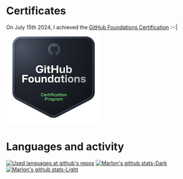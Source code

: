 # Certificates
On July 15th 2024, I achieved the [GitHub Foundations Certification](https://www.credly.com/badges/35e1d8e6-698b-4227-92ff-b163d43d4c35/public_url) 
:-:|
![GitHub Foundations Certification Badge](./github-foundations256px.png)


# Languages and activity
[![Used languages at github's repos](https://github-readme-stats.vercel.app/api/top-langs/?username=marlonfolken&layout=compact&custom_title=Used%20languages&theme=highcontrast)](https://github.com/anuraghazra/github-readme-stats)  [![Marlon's github stats-Dark](https://github-readme-stats.vercel.app/api?username=marlonfolken&hide_rank=true&count_private=true&include_all_commits=true&custom_title=Latest%20activity%20at%20Github&show_icons=true&theme=highcontrast#gh-dark-mode-only)](https://github.com/anuraghazra/github-readme-stats#gh-dark-mode-only)
[![Marlon's github stats-Light](https://github-readme-stats.vercel.app/api?username=marlonfolken&hide_rank=true&count_private=true&include_all_commits=true&custom_title=Latest%20activity%20at%20Github&show_icons=true&theme=calm#gh-light-mode-only)](https://github.com/anuraghazra/github-readme-stats#gh-light-mode-only)
